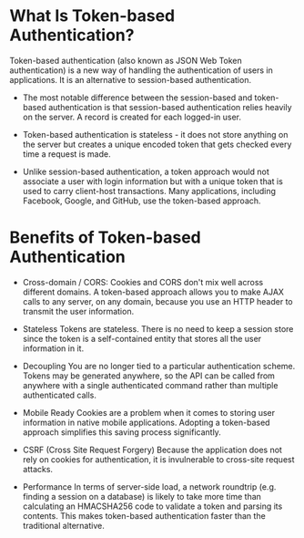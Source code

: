 # What Is Token-based Authentication?
Token-based authentication (also known as JSON Web Token authentication) is a new way of handling the authentication of users in applications. It is an alternative to session-based authentication.



- The most notable difference between the session-based and token-based authentication is that session-based authentication relies heavily on the server. A record is created for each logged-in user.

- Token-based authentication is stateless - it does not store anything on the server but creates a unique encoded token that gets checked every time a request is made.

- Unlike session-based authentication, a token approach would not associate a user with login information but with a unique token that is used to carry client-host transactions. Many applications, including Facebook, Google, and GitHub, use the token-based approach.

# Benefits of Token-based Authentication
- Cross-domain / CORS: Cookies and CORS don't mix well across different domains. A token-based approach allows you to make AJAX calls to any server, on any domain, because you use an HTTP header to transmit the user information.

- Stateless
Tokens are stateless. There is no need to keep a session store since the token is a self-contained entity that stores all the user information in it.

- Decoupling
You are no longer tied to a particular authentication scheme. Tokens may be generated anywhere, so the API can be called from anywhere with a single authenticated command rather than multiple authenticated calls.

- Mobile Ready
Cookies are a problem when it comes to storing user information in native mobile applications. Adopting a token-based approach simplifies this saving process significantly.

- CSRF (Cross Site Request Forgery)
Because the application does not rely on cookies for authentication, it is invulnerable to cross-site request attacks.

- Performance
In terms of server-side load, a network roundtrip (e.g. finding a session on a database) is likely to take more time than calculating an HMACSHA256 code to validate a token and parsing its contents. This makes token-based authentication faster than the traditional alternative.
